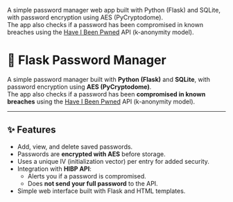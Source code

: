 A simple password manager web app built with Python (Flask) and SQLite, with password encryption using AES (PyCryptodome).  
The app also checks if a password has been compromised in known breaches using the [Have I Been Pwned](https://haveibeenpwned.com/Passwords) API (k-anonymity model).

# 🔐 Flask Password Manager

A simple password manager built with **Python (Flask)** and **SQLite**, with password encryption using **AES (PyCryptodome)**.  
The app also checks if a password has been **compromised in known breaches** using the [Have I Been Pwned](https://haveibeenpwned.com/Passwords) API (k-anonymity model).

---

## ✨ Features
- Add, view, and delete saved passwords.
- Passwords are **encrypted with AES** before storage.
- Uses a unique IV (initialization vector) per entry for added security.
- Integration with **HIBP API**:
  - Alerts you if a password is compromised.
  - Does **not send your full password** to the API.
- Simple web interface built with Flask and HTML templates.

